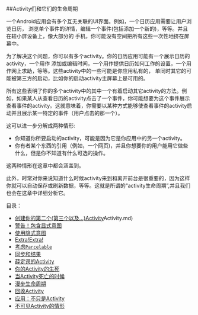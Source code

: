 ##Activity们和它们的生命周期

一个Android应用会有多个互无关联的UI界面。例如，一个日历应用需要让用户浏览日历，
浏览单个事件的详情，编辑一个事件(包括添加一个新的)，等等。并且在较小屏设备上，像大部分的
手机，你可能没有空间把所有这些一次性地挤在屏幕中。

为了解决这个问题，你可以有多个activity。你的日历应用可能有一个展示日历的activity，一个用作
添加或编辑时间，一个用作提供日历如何工作的设置，一个用作网上求助，等等。这些activity中的一些可能是你应用私有的，
单同时其它的可能被第三方的启动，比如你的启动activity主屏幕上是可用的。

所有这些表明了你的多个activity中的其中一个有着启动其它activity的方法。例如，如果某人从查看日历的activity点击了一个事件，你可能想要为这个事件展示查看事件的activity。这就意味着，你需要以某种方式能够使查看事件的activity启动并且展示某一特定的事件（用户点击的那一个）。

这可以进一步分解成两种情形:

* 你知道你所要启动的activity，可能是因为它是你应用中的另一个activity。
* 你有者某个东西的引用（例如，一个网页)，并且你想要你的用户能用它做些什么，但是你不知道有什么可选的操作。

这两种情形在这章中都会涵盖到。

此外，时常对你来说知道什么时候activity来到和离开前台是很重要的，因为这样你就可以自动保存或刷新数据，等等。这就是所谓的“activity生命周期”,并且我们也会在这章中详细分析它。

目录：

* [创建你的第二个(第三个以及...)Activity](https://github.com/jinyulei0710/The-Busy-Coder-s-Guide-to-Android-Development/blob/master/ActivitiesandTheirLifecycles/CreatingYourSecond%EF%BC%88andThirdand...)Activity.md)
* [警告！包含显式意图](https://github.com/jinyulei0710/The-Busy-Coder-s-Guide-to-Android-Development/blob/master/ActivitiesandTheirLifecycles/Warning!ContainsExplictIntents.md)
* [使用隐式意图](https://github.com/jinyulei0710/The-Busy-Coder-s-Guide-to-Android-Development/blob/master/ActivitiesandTheirLifecycles/UsingImplictIntent.md)
* [Extra!Extra!](https://github.com/jinyulei0710/The-Busy-Coder-s-Guide-to-Android-Development/blob/master/ActivitiesandTheirLifecycles/extra!extra!.md)
* [考虑`Parcelable`](https://github.com/jinyulei0710/The-Busy-Coder-s-Guide-to-Android-Development/blob/master/ActivitiesandTheirLifecycles/PonderingParcelable.md)
* [同步和结果](https://github.com/jinyulei0710/The-Busy-Coder-s-Guide-to-Android-Development/blob/master/ActivitiesandTheirLifecycles/AsynchronicityandResults.md)
* [薛定谔的Activity](https://github.com/jinyulei0710/The-Busy-Coder-s-Guide-to-Android-Development/blob/master/ActivitiesandTheirLifecycles/Schroedinger'sActivity.md)
* [你的Activity的生死](https://github.com/jinyulei0710/The-Busy-Coder-s-Guide-to-Android-Development/blob/master/ActivitiesandTheirLifecycles/Life%2CDeath%2CandYourActivity.md)
* [当Activity死亡的时候](https://github.com/jinyulei0710/The-Busy-Coder-s-Guide-to-Android-Development/blob/master/ActivitiesandTheirLifecycles/WhenActivitiesDie.md)
* [漫步生命周期](https://github.com/jinyulei0710/The-Busy-Coder-s-Guide-to-Android-Development/blob/master/ActivitiesandTheirLifecycles/WalkingThroughtheLifecycle.md)
* [回收Activity](https://github.com/jinyulei0710/The-Busy-Coder-s-Guide-to-Android-Development/blob/master/ActivitiesandTheirLifecycles/RecyclingActivities.md)
* [应用：不只是Activity](https://github.com/jinyulei0710/The-Busy-Coder-s-Guide-to-Android-Development/blob/master/ActivitiesandTheirLifecycles/ApplicationTranscedingtheActivity.md)
* [不可见Activity的情形](https://github.com/jinyulei0710/The-Busy-Coder-s-Guide-to-Android-Development/blob/master/ActivitiesandTheirLifecycles/TheCaseoftheInvisibleActivity.md)




